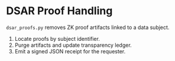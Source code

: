 # DSAR Proof Handling

`dsar_proofs.py` removes ZK proof artifacts linked to a data subject.

1. Locate proofs by subject identifier.
2. Purge artifacts and update transparency ledger.
3. Emit a signed JSON receipt for the requester.
